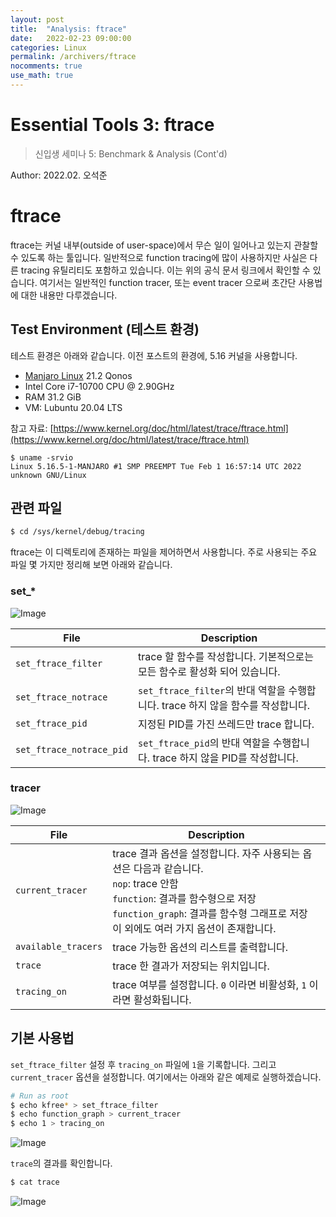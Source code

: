```yaml
---
layout: post
title:  "Analysis: ftrace"
date:   2022-02-23 09:00:00
categories: Linux
permalink: /archivers/ftrace
nocomments: true
use_math: true 
---
```


# Essential Tools 3: ftrace

> 신입생 세미나 5: Benchmark & Analysis (Cont'd)
> 
Author: 2022.02. 오석준

# ftrace

ftrace는 커널 내부(outside of user-space)에서 무슨 일이 일어나고 있는지 관찰할 수 있도록 하는 툴입니다. 일반적으로 function tracing에 많이 사용하지만 사실은 다른 tracing 유틸리티도 포함하고 있습니다. 이는 위의 공식 문서 링크에서 확인할 수 있습니다. 여기서는 일반적인 function tracer, 또는 event tracer 으로써 초간단 사용법에 대한 내용만 다루겠습니다.

<!--more-->


## Test Environment (테스트 환경)

테스트 환경은 아래와 같습니다. 이전 포스트의 환경에, 5.16 커널을 사용합니다.

- [Manjaro Linux]() 21.2 Qonos
- Intel Core i7-10700 CPU @ 2.90GHz
- RAM 31.2 GiB
- VM: Lubuntu 20.04 LTS

참고 자료: [https://www.kernel.org/doc/html/latest/trace/ftrace.html](https://www.kernel.org/doc/html/latest/trace/ftrace.html)

```
$ uname -srvio
Linux 5.16.5-1-MANJARO #1 SMP PREEMPT Tue Feb 1 16:57:14 UTC 2022 unknown GNU/Linux
```


## 관련 파일

```sh
$ cd /sys/kernel/debug/tracing
```

ftrace는 이 디렉토리에 존재하는 파일을 제어하면서 사용합니다. 주로 사용되는 주요 파일 몇 가지만 정리해 보면 아래와 같습니다.

### set_*

![Image](../.../../assets/posts/2022-02-23-ftrace/vm1.png)

| File | Description |
|------|-------------|
| `set_ftrace_filter` | trace 할 함수를 작성합니다. 기본적으로는 모든 함수로 활성화 되어 있습니다. |
| `set_ftrace_notrace` | `set_ftrace_filter`의 반대 역할을 수행합니다. trace 하지 않을 함수를 작성합니다. |
| `set_ftrace_pid` | 지정된 PID를 가진 쓰레드만 trace 합니다. |
| `set_ftrace_notrace_pid` | `set_ftrace_pid`의 반대 역할을 수행합니다. trace 하지 않을 PID를 작성합니다. |

### tracer

![Image](../.../../assets/posts/2022-02-23-ftrace/vm2.png)

| File | Description |
|------|-------------|
| `current_tracer` | trace 결과 옵션을 설정합니다. 자주 사용되는 옵션은 다음과 같습니다. <br> `nop`: trace 안함 <br> `function`: 결과를 함수형으로 저장 <br> `function_graph`: 결과를 함수형 그래프로 저장 <br> 이 외에도 여러 가지 옵션이 존재합니다. |
| `available_tracers` | trace 가능한 옵션의 리스트를 출력합니다. |
| `trace` | trace 한 결과가 저장되는 위치입니다. |
| `tracing_on` | trace 여부를 설정합니다. `0` 이라면 비활성화, `1` 이라면 활성화됩니다. |


## 기본 사용법

`set_ftrace_filter` 설정 후 `tracing_on` 파일에 `1`을 기록합니다. 그리고 `current_tracer` 옵션을 설정합니다. 여기에서는 아래와 같은 예제로 실행하겠습니다.

```sh
# Run as root
$ echo kfree* > set_ftrace_filter
$ echo function_graph > current_tracer
$ echo 1 > tracing_on
```

![Image](../.../../assets/posts/2022-02-23-ftrace/vm3.png)

`trace`의 결과를 확인합니다.

```sh
$ cat trace
```

![Image](../.../../assets/posts/2022-02-23-ftrace/vm3.png)
